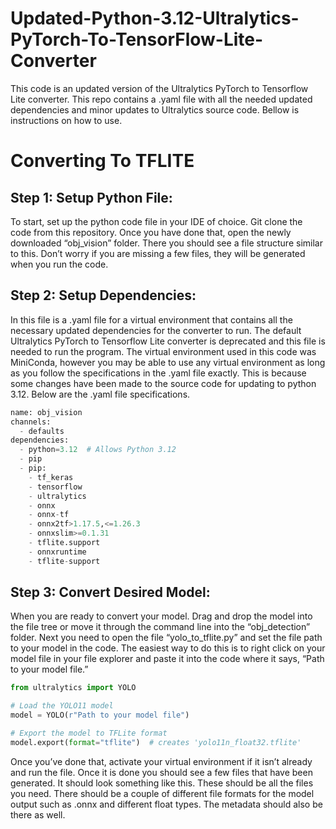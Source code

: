 # Updated-Python-3.12-Ultralytics-PyTorch-To-TensorFlow-Lite-Converter
This code is an updated version of the Ultralytics PyTorch to Tensorflow Lite converter. This repo contains a .yaml file with all the needed updated dependencies and minor updates to Ultralytics source code. Bellow is instructions on how to use.

# Converting To TFLITE
## Step 1: Setup Python File: 
To start, set up the python code file in your IDE of choice. Git clone the code from this repository. Once you have done that, open the newly downloaded “obj_vision” folder. There you should see a file structure similar to this. Don’t worry if you are missing a few files, they will be generated when you run the code.

## Step 2: Setup Dependencies:
In this file is a .yaml file for a virtual environment that contains all the necessary updated dependencies for the converter to run. The default Ultralytics PyTorch to Tensorflow Lite converter is deprecated and this file is needed to run the program. The virtual environment used in this code was MiniConda, however you may be able to use any virtual environment as long as you follow the specifications in the .yaml file exactly. This is because some changes have been made to the source code for updating to python 3.12. Below are the .yaml file specifications.  

```python
name: obj_vision
channels:
  - defaults
dependencies:
  - python=3.12  # Allows Python 3.12
  - pip
  - pip:
    - tf_keras
    - tensorflow
    - ultralytics
    - onnx
    - onnx-tf
    - onnx2tf>1.17.5,<=1.26.3
    - onnxslim>=0.1.31
    - tflite.support
    - onnxruntime
    - tflite-support
```

## Step 3: Convert Desired Model:
When you are ready to convert your model. Drag and drop the model into the file tree or move it through the command line into the “obj_detection” folder. Next you need to open the file “yolo_to_tflite.py” and set the file path to your model in the code. The easiest way to do this is to right click on your model file in your file explorer and paste it into the code where it says, “Path to your model file.” 

```python
from ultralytics import YOLO

# Load the YOLO11 model
model = YOLO(r"Path to your model file")

# Export the model to TFLite format
model.export(format="tflite")  # creates 'yolo11n_float32.tflite'
```

Once you’ve done that, activate your virtual environment if it isn’t already and run the file. Once it is done you should see a few files that have been generated. It should look something like this.
These should be all the files you need. There should be a couple of different file formats for the model output such as .onnx and different float types. The metadata should also be there as well.
